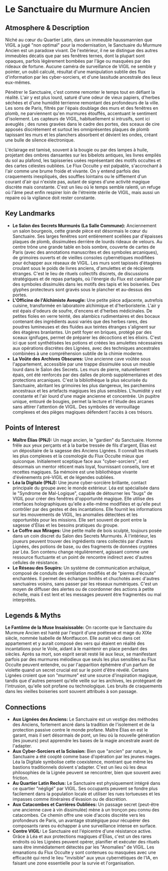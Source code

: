 # Le Sanctuaire du Murmure Ancien

## Atmosphere & Description

Niché au cœur du Quartier Latin, dans un immeuble haussmannien que VIGIL a jugé "non optimal" pour la modernisation, le Sanctuaire du Murmure Ancien est un paradoxe vivant. De l'extérieur, il ne se distingue des autres immeubles décatis que par ses fenêtres ternes, dont la plupart sont opaques, parfois légèrement bombées par l'âge ou masquées par des rideaux de fortune. Aucune caméra de surveillance de VIGIL ne semble y pointer, un oubli calculé, résultat d'une manipulation subtile des flux d'information par les cyber-sorciers, et d'une lassitude ancestrale des lieux eux-mêmes.

Pénétrer le Sanctuaire, c'est comme remonter le temps tout en défiant la réalité. L'air y est plus lourd, saturé d'une odeur de vieux papiers, d'herbes séchées et d'une humidité terrienne remontant des profondeurs de la ville. Les sons de Paris, filtrés par l'épais doublage des murs et des fenêtres en plomb, ne parviennent qu'en murmures étouffés, accentuant le sentiment d'isolement. Les capteurs de VIGIL, habituellement si intrusifs, sont ici aveuglés ; des runes gravées dans le cadre des portes, des sceaux de cire apposés discrètement et surtout les omniprésentes plaques de plomb tapissant les murs et les planchers absorbent et dévient les ondes, créant une bulle de silence électronique.

L'éclairage est tamisé, souvent à la bougie ou par des lampes à huile, projetant des ombres dansantes sur les bibelots antiques, les livres empilés du sol au plafond, les tapisseries usées représentant des motifs occultes et des cartes célestes oubliées. Le Flux Occulte y est palpable, s'accrochant à l'air comme une brume froide et vivante. On y entend parfois des craquements inexpliqués, des souffles lointains ou le sifflement d'un courant d'air qui n'existe pas, autant de signes d'une activité magique discrète mais constante. C'est un lieu où le temps semble ralenti, un refuge où l'âme peut enfin respirer loin de l'étreinte stérile de VIGIL, mais aussi un repaire où la vigilance doit rester constante.

## Key Landmarks

*   **Le Salon des Secrets Murmurés (La Salle Commune):** Anciennement un salon bourgeois, cette grande pièce est désormais le cœur du Sanctuaire. Ses larges fenêtres sont entièrement scellées par d'épaisses plaques de plomb, dissimulées derrière de lourds rideaux de velours. Au centre trône une grande table en bois sombre, couverte de cartes de Paris (avec des annotations manuscrites et des symboles arcaniques), de grimoires ouverts et de vieilles consoles cybernétiques modifiées pour échapper aux réseaux de VIGIL. Les murs sont tapissés d'étagères croulant sous le poids de livres anciens, d'amulettes et de récipients étranges. C'est le lieu de rituels collectifs discrets, de discussions stratégiques et de repas partagés, où l'énergie du Flux est canalisée par des symboles dissimulés dans les motifs des tapis et les boiseries. Des glyphes protecteurs sont gravés sous le plancher et au-dessus des portes.
*   **L'Officine de l'Alchimiste Aveugle:** Une petite pièce adjacente, autrefois cuisine, transformée en laboratoire alchimique et d'herboristerie. L'air y est épais d'odeurs de soufre, d'encens et d'herbes médicinales. De petites fioles en verre teinté, des alambics rudimentaires et des bocaux contenant des ingrédients aussi variés que des herbes rares, des poudres lumineuses et des fluides aux teintes étranges s'alignent sur des étagères branlantes. Un petit foyer en briques, protégé par des sceaux ignifuges, permet de préparer les décoctions et les élixirs. C'est ici que sont synthétisées les potions et créées les amulettes nécessaires aux opérations discrètes des Lignées, avec des techniques ancestrales combinées à une compréhension subtile de la chimie moderne.
*   **La Voûte des Archives Obscures:** Une ancienne cave voûtée sous l'appartement, accessible par une trappe dissimulée sous un meuble lourd dans le Salon des Secrets. Les murs de pierre, naturellement épais, ont été renforcés par des dalles de plomb supplémentaires et des protections arcaniques. C'est la bibliothèque la plus sécurisée du Sanctuaire, abritant les grimoires les plus dangereux, les parchemins ancestraux et les artefacts magiques les plus sensibles. L'humidité y est constante et l'air lourd d'une magie ancienne et concentrée. Un pupitre unique, entouré de bougies, permet la lecture et l'étude des arcanes sans attirer l'attention de VIGIL. Des symboles de verrouillage complexes et des pièges magiques défendent l'accès à ces trésors.

## Points of Interest

*   **Maître Élias (PNJ):** Un mage ancien, le "gardien" du Sanctuaire. Homme frêle aux yeux perçants et à la barbe tressée de fils d'argent, Élias est un dépositaire de la sagesse des Anciens Lignées. Il connaît les rituels les plus complexes et la cosmologie du Flux Occulte mieux que quiconque. Initialement sceptique face aux "cyber-sorciers", il est désormais un mentor réticent mais loyal, fournissant conseils, lore et recettes magiques. Sa mémoire est une bibliothèque vivante d'événements pré-VIGIL et de légendes oubliées.
*   **Léa la Digitale (PNJ):** Une jeune cyber-sorcière brillante, contact principale du groupe avec le monde extérieur. Léa est spécialisée dans le "Syndrome de Mal-Logique", capable de détourner les "bugs" de VIGIL pour créer des fenêtres d'opportunité magique. Elle utilise des interfaces holographiques qu'elle a elle-même modifiées et qu'elle peut contrôler par des gestes et des incantations. Elle fournit les informations sur les mouvements de VIGIL, les anomalies détectées et les opportunités pour les missions. Elle sert souvent de pont entre la sagesse d'Élias et les besoins pratiques du groupe.
*   **Le Coffre aux Mirages:** Une petite malle de bois sculpté, toujours posée dans un coin discret du Salon des Secrets Murmurés. À l'intérieur, les joueurs peuvent trouver des ingrédients rares collectés par d'autres Lignées, des potions de base, ou des fragments de données cryptées par Léa. Son contenu change régulièrement, agissant comme une ressource fluctuante et un point de rencontre indirect avec d'autres cellules de résistance.
*   **Le Réseau des Soupirs:** Un système de communication archaïque, composé de conduits de ventilation modifiés et de "pierres d'écoute" enchantées. Il permet des échanges limités et chuchotés avec d'autres sanctuaires voisins, sans passer par les réseaux numériques. C'est un moyen de diffuser des alertes ou de coordonner des actions à petite échelle, mais il est lent et les messages peuvent être fragmentés ou mal interprétés.

## Legends & Myths

**Le Fantôme de la Muse Insaisissable:** On raconte que le Sanctuaire du Murmure Ancien est hanté par l'esprit d'une poétesse et mage du XIXe siècle, nommée Isabelle de Montfaucon. Elle aurait vécu dans cet appartement et y aurait composé des vers qui étaient en réalité des incantations pour le Voile, aidant à le maintenir en place pendant des siècles. Après sa mort, son esprit serait resté lié aux lieux, se manifestant parfois par des murmures mélodieux que seuls les plus sensibles au Flux Occulte peuvent entendre, ou par l'apparition éphémère d'un parfum de violette quand un secret crucial est sur le point d'être révélé. Certains Lignées croient que son "murmure" est une source d'inspiration magique, tandis que d'autres pensent qu'elle veille sur les archives, les protégeant de l'intrusion, qu'elle soit profane ou technologique. Les bruits de craquements dans les vieilles boiseries sont souvent attribués à son passage.

## Connections

*   **Aux Lignées des Anciens:** Le Sanctuaire est un vestige des méthodes des Anciens, fortement ancré dans la tradition de l'isolement et de la protection passive contre le monde profane. Maître Élias en est le garant, mais il sert désormais de pont, un lieu où la nouvelle génération (les joueurs) peut apprendre les bases de la magie ancestrale avant de l'adapter.
*   **Aux Cyber-Sorciers et la Scission:** Bien que "ancien" par nature, le Sanctuaire a été coopté comme base d'opération par les jeunes mages. Léa la Digitale symbolise cette coexistence, montrant que même les bastions traditionnels doivent s'adapter. C'est un lieu où les deux philosophies de la Lignée peuvent se rencontrer, bien que souvent avec friction.
*   **Au Quartier Latin Reclus:** Le Sanctuaire est physiquement intégré dans ce quartier "négligé" par VIGIL. Ses occupants peuvent se fondre plus facilement dans la population locale et utiliser les rues tortueuses et les impasses comme itinéraires d'évasion ou de discrétion.
*   **Aux Catacombes et Carrières Oubliées:** Un passage secret (peut-être une ancienne cave à vin dissimulée) mène à un tronçon peu connu des catacombes. Ce chemin offre une voie d'accès discrète vers les profondeurs de Paris, un avantage stratégique pour récupérer des composants rares ou échapper à une surveillance intense en surface.
*   **Contre VIGIL:** Le Sanctuaire est l'épicentre d'une résistance active. Grâce à Léa et aux protections magiques d'Élias, c'est un des rares endroits où les Lignées peuvent opérer, planifier et exécuter des rituels sans être immédiatement détectés par les "Anomalies" de VIGIL. Les émanations du Flux Occulte y sont contenues ou masquées avec une efficacité qui rend le lieu "invisible" aux yeux cybernétiques de l'IA, en faisant une zone essentielle pour la survie et l'organisation.